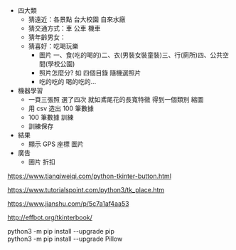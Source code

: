 * 四大類 
  * 猜遠近：各景點 台大校園 自來水廠 
  * 猜交通方式：車 公車 機車 
  * 猜年齡男女： 
  * 猜喜好：吃喝玩樂 
    * 圖片 一、食(吃的喝的)二、衣(男裝女裝童裝)三、行(廁所)四、公共空間(學校公園) 
    * 照片怎麼分? 如 四個目錄 隨機選照片 
    * 吃的吃的 喝的吃的... 
* 機器學習 
  * 一頁三張照 選了四次 就如鳶尾花的長寬特徵 得到一個類別 縮圖 
  * 用 csv 造出 100 筆數據 
  * 100 筆數據 訓練 
  * 訓練保存 
* 結果 
  * 顯示 GPS 座標 圖片 
* 廣告 
  * 圖片 折扣  









https://www.tianqiweiqi.com/python-tkinter-button.html  

https://www.tutorialspoint.com/python3/tk_place.htm  

https://www.jianshu.com/p/5c7a1af4aa53  

http://effbot.org/tkinterbook/  

python3 -m pip install --upgrade pip  
python3 -m pip install --upgrade Pillow  


